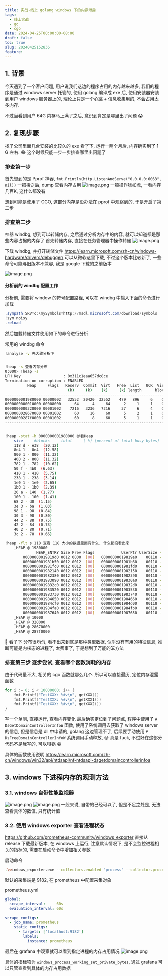 ```yaml
---
title: 实战-线上 golang windows 下的内存泄露
tags:
  - 线上实战
  - go
  - cgo
date: 2024-04-25T00:00:00+08:00
draft: false
toc: true
slug: 20240425152836
feature:
---
```


<!--more-->
## 1. 背景
今天遇到了一个客户问题, 用户说我们这边的程序占用的内存越来越多, 我们的程序是通过 windows server 托管的, 使用 golang 编译成 exe 后, 使用安装器安装到用户 windows 服务器上的, 理论上只是一个心跳 + 信息收集用的, 不会占用太多内存. 

不过当看到用户 64G 内存马上满了之后, 意识到肯定是哪里出了问题 😱

## 2. 复现步骤
找了公司里面几台安装的比较久的 exe 看了下, 运行一两个月后, 内存确实到了 1 G 左右. 😂 这个时候只能一步一步排查哪里出问题了

### 排查第一步
首先想到的是 Pprof 神器, `fmt.Println(http.ListenAndServe("0.0.0.0:6063", nil))` 一把梭之后, dump 查看内存占用
![image.png](https://img.yunpiao.site/2024/04/8a504070cec1b40230b963234e228b9c.png)
一顿操作猛如虎, 一看内存几百K, 这什么都没有

想到可能是使用了 CGO, 这部分内存是没办法在 pprof 中观察到的, 于是开启了第二步

### 排查第二步
神器 windbg, 想到可以转储内存, 之后通过分析内存中的内容, 就可以知道都是那些内容占据的内存了
首先转储内存, 直接在任务管理器中操作转储
![image.png](https://img.yunpiao.site/2024/04/2d0917cc85ea0215e3df0fbcdc9682ab.png)

下载 windbg, 并打开转储文件
https://learn.microsoft.com/zh-cn/windows-hardware/drivers/debugger/ 可以从微软这里下载, 不过这个版本比较新了, 一些命令可能与旧版本不兼容, 我是 google 下载的之前版本

![image.png](https://img.yunpiao.site/2024/04/8804be6b3c0fae9403f3cc50a8bf0c4b.png)
#### 分析前的 windbg 配置工作
分析前, 需要将 window 的符号配置路径, 可以在 windbg 中输入下面的命令进行加载
```powershell
.sympath SRV*c:\mySymbols*http://msdl.microsoft.com/download/symbols
!sym noisy
.reload
```

然后加载转储文件使用如下的命令进行分析

常用的 windbg 命令
```bash
!analyse -v 先大致分析下


!heap -s 查看内存分布
0:000> !heap -s
LFH Key                   : 0x311c1eaa657dc8ce
Termination on corruption : ENABLED
          Heap     Flags   Reserv  Commit  Virt   Free  List   UCR  Virt  Lock  Fast 
                            (k)     (k)    (k)     (k) length      blocks cont. heap 
-------------------------------------------------------------------------------------
0000000001980000 00000002   32552  20420  32552    479   896     6    0      2   LFH
0000000000010000 00008000      64      4     64      2     1     1    0      0      
0000000000320000 00001002    7216   3236   7216     37     6     4    0      6   LFH
0000000028670000 00001002      60     16     60      5     2     1    0      0      
00000000287f0000 00001002      60      8     60      5     1     1    0      0      
-------------------------------------------------------------------------------------


!heap -stat -h 0000000001980000 参看Heap
    size     #blocks     total     ( %) (percent of total busy bytes)
    118 d - e38  (20.12)
    8e4 1 - 8e4  (12.58)
    800 1 - 800  (11.32)
    400 2 - 800  (11.32)
    782 1 - 782  (10.62)
    50 f - 4b0  (6.63)
    410 1 - 410  (5.75)
    238 1 - 238  (3.14)
    1e0 1 - 1e0  (2.65)
    1b0 1 - 1b0  (2.39)
    20 a - 140  (1.77)
    100 1 - 100  (1.41)
    68 2 - d0  (1.15)
    3e 3 - ba  (1.03)
    98 1 - 98  (0.84)
    30 3 - 90  (0.80)
    44 2 - 88  (0.75)
    42 2 - 84  (0.73)
    40 2 - 80  (0.71)
    3c 2 - 78  (0.66)

!heap -flt s 118 查看 118 大小的数据里面有什么, 什么都没看出来
    _HEAP @ 1980000
              HEAP_ENTRY Size Prev Flags            UserPtr UserSize - state
        00000000019819d0 0012 0000  [00]   00000000019819e0    00118 - (busy)
        0000000001981b50 0012 0012  [00]   0000000001981b60    00118 - (busy)
        0000000001981fc0 0012 0012  [00]   0000000001981fd0    00118 - (busy)
        0000000001982140 0012 0012  [00]   0000000001982150    00118 - (busy)
        0000000001982380 0012 0012  [00]   0000000001982390    00118 - (busy)
        0000000001983090 0012 0012  [00]   00000000019830a0    00118 - (busy)
        00000000019832c0 0012 0012  [00]   00000000019832d0    00118 - (busy)
        0000000001983520 0012 0012  [00]   0000000001983530    00118 - (busy)
        0000000001983730 0012 0012  [00]   0000000001983740    00118 - (busy)
        0000000001984650 0012 0012  [00]   0000000001984660    00118 - (busy)
        0000000001984cf0 0012 0012  [00]   0000000001984d00    00118 - (busy)
        0000000001984fa0 0012 0012  [00]   0000000001984fb0    00118 - (busy)
        0000000001987640 0012 0012  [00]   0000000001987650    00118 - (busy)
    _HEAP @ 10000
    _HEAP @ 320000
    _HEAP @ 28670000
    _HEAP @ 287f0000

```
🥲 看了下 分布很均匀, 看不出来到底是那种类型数据, 似乎没有有用的特征信息, 推断可能是内核态的进程了, 太费事了, 于是想到了万能的笨方法

### 排查第三步 逐步尝试,  查看哪个函数消耗的内存
由于代码量不大, 相关的 cgo 函数就那么几个. 所以可以直接遍历, 定位内存泄露函数

```go
for i := 0; i < 10000000; i++ {
	fmt.Printf("TestXXX: %#v\n", getXXX())
	fmt.Printf("TestXXX: %#v\n", getXXX1())
	fmt.Printf("TestXXX: %#v\n", getXXX2())
}
```
写一个单测, 直接运行, 查看内存变化
最后确实定位到了问题点,  程序中使用了 `# DsGetDomainControllerInfoW` 函数, 使用了系统调用去获取了 windows server 的信息, 但是信息是 dll 中申请的, golang 这边管理不了, 后续要手动使用 `# DsFreeDomainControllerInfoW` 系统调用手动释放, 😒 真是 fuck, 不过好在这部分代码不是我写的, 可以甩锅 😁

具体的函数使用说明 https://learn.microsoft.com/zh-cn/windows/win32/api/ntdsapi/nf-ntdsapi-dsgetdomaincontrollerinfoa


## 3. windows 下进程内存的观测方法
### 3.1. windows 自带性能监视器
![image.png](https://img.yunpiao.site/2024/04/c92d19e2f758f5279d15cc45dacbd45c.png)
![image.png](https://img.yunpiao.site/2024/04/d5122413822424eb971b279002d3fecd.png)
一般来说, 自带的已经可以了, 但是不足之处是, 无法查看具体的数值, 只有统计值

### 3.2. 使用 windows exporter 查看进程状态
https://github.com/prometheus-community/windows_exporter
直接从 release 下载最新版本, 在 windows 上运行, 注意默认情况下, 是不会监控进程相关的指标的, 需要在启动命令中增加相关参数

启动命令
```bash
.\windows_exporter.exe --collectors.enabled "process" --collector.process.include="firefox.+"
```

默认的采集端是 9182, 在 prometheus 中配置采集对象

prometheus.yml
```yaml
global:
  scrape_interval:     60s
  evaluation_interval: 60s
 
scrape_configs:
  - job_name: prometheus
    static_configs:
      - targets: ['localhost:9182']
        labels:
          instance: prometheus
```

最后在 grafana 中观察就可以看到指定进程的内存占用情况
![image.png](https://img.yunpiao.site/2024/04/beedd3c83ac4b8311a922d34038c1f00.png)

具体的指标项为 `windows_process_working_set_private_bytes`, 通过 grafana 可以只管查看到具体的内存占用数据
